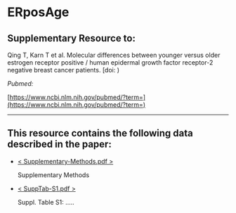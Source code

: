 # ERposAge

## Supplementary Resource to:  

Qing T, Karn T et al. Molecular differences between younger versus older estrogen receptor positive / human epidermal growth factor receptor-2 negative breast cancer patients.
[doi: )

*Pubmed:*

[https://www.ncbi.nlm.nih.gov/pubmed/?term=](https://www.ncbi.nlm.nih.gov/pubmed/?term=)

************************************************************

## This resource contains the following data described in the paper:


* [< Supplementary-Methods.pdf >](https://github.com/tkarn/ERposAge/blob/master/Supplementary-Methods.pdf)

    Supplementary Methods

    
* [< SuppTab-S1.pdf >](https://github.com/tkarn/ERposAge/blob/master/SuppTab-S1.pdf)

    Suppl. Table S1: .....
 
